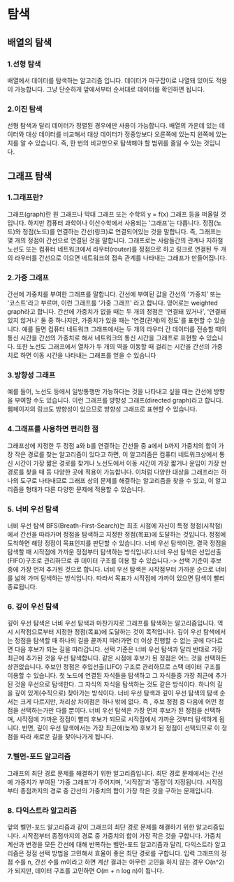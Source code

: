# 탐색
## 배열의 탐색
### 1.선형 탐색
배열에서 데이터를 탐색하는 알고리즘 입니다. 데이터가 마구잡이로 나열돼 있어도 적용이 가능합니다. 그냥 단순하게 앞에서부터
순서대로 데이터를 확인하면 됩니다. 

### 2.이진 탐색
선형 탐색과 달리 데이터가 정렬된 경우에만 사용이 가능합니다. 배열의 가운데 있는 데이터와 대상 데이터를 비교해서 대상 데이터가
정중앙보다 오른쪽에 있는지 왼쪽에 있는지를 알 수 있습니다. 
즉, 한 번의 비교만으로 탐색해야 할 범위를 줄일 수 있는 것입니다.

## 그래프 탐색
### 1.그래프란?
그래프(graph)란 원 그래프나 막대 그래프 또는 수학의 y = f(x) 그래프 등을 떠올릴 것입니다. 하지만 컴퓨터
과학이나 이산수학에서 사용되는 '그래프'는 다릅니다.
정점(노드)와 정점(노드)를 연결하는 간선(링크)로 연결되어있는 것을 말합니다.
즉, 그래프는 몇 개의 정점이 간선으로 연결된 것을 말합니다.
그래프로는 사람들간의 관계나 지하철 노선도 또는 컴퓨터 네트워크에서 라우터(router)를 정점으로 하고 링크로 연결된 두 개의 
라우터를 간선으로 이으면 네트워크의 접속 관계를 나타내는 그래프가 만들어집니다.
### 2.가중 그래프
간선에 가중치를 부여한 그래프를 말합니다. 간선에 부여된 값을 간선의 '가중치' 또는 '코스트'라고 부르며, 이런 그래프를 '가중 그래프'
라고 합니다. 영어로는 weighted graph라고 합니다. 간선에 가중치가 없을 때는 두 개의 정점은 '연결돼 있거나', '연결돼 있지 않거나' 둘
중 하나지만, 가중치가 있을 때는 '연결(관계)의 정도'를 표현할 수 있습니다.
예를 들면 컴퓨터 네트워크 그래프에서는 두 개의 라우터 간 데이터를 전송할 때의 통신 시간을 간선의 가중치로 해서 네트워크의 통신
시간을 그래프로 표현할 수 있습니다. 또한 노선도 그래프에서 열차가 두 개의 역을 이동할 때 걸리는 시간을 간선의 가중치로 하면
이동 시간을 나타내는 그래프를 얻을 수 있습니다 
### 3.방향성 그래프
예를 들어, 노선도 등에서 일방통행만 가능하다는 것을 나타내고 싶을 때는 간선에 방향을 부여할 수도 있습니다. 이런 그래프를 
뱡향성 그래프(directed graph)라고 합니다. 웹페이지의 링크도 방향성이 있으므로 방향성 그래프로 표현할 수 있습니다.
### 4.그래프를 사용하면 편리한 점
그래프상에 지정한 두 정점 a와 b를 연결하는 간선들 중 a에서 b까지 가중치의 합이 가장 작은 경로를 찾는 알고리즘이 있다고 하면,
이 알고리즘은 컴퓨터 네트워크상에서 통신 시간이 가장 짦은 경로를 찾거나 노선도에서 이동 시간이 가장 짧거나 운임이 가장 싼
경로를 찾을 때 등 다양한 곳에 적용이 가능합니다. 이처럼 다양한 대상을 그래프라는 하나의 도구로 나타내므로 그래프 상의 문제를 해결하는 
알고리즘을 찾을 수 있고, 이 알고리즘을 형태가 다른 다양한 문제에 적용할 수 있습니다.

### 5. 너비 우선 탐색
너비 우선 탐색 BFS(Breath-First-Search)는 최초 시점에 자신이 특정 정점(시작점)에서 간선을 따라가며 정점을 탐색하고 지정한 
정점(목표)에 도달하는 것입니다. 정점에 도착하면 해당 정점이 목표인지를 판단할 수 있습니다. 너비 우선 탐색이란, 결국 정점을
탐색할 때 시작점에 가까운 정점부터 탐색하는 방식입니다.너비 우선 탐색은 선입선출(FIFO)구조로 관리하므로 큐 데이터 구조를 이용
할 수 있습니다.-> 선택 기준이 후보 중에 가장 먼저 추가된 것으로 합니다. 너비 우선 탐색은 시작점부터 가까운 순으로 너비를 넓혀 가며
탐색하는 방식입니다. 따라서 목표가 시작점에 가까이 있으면 탐색이 빨리 종료됩니다. 

### 6. 깊이 우선 탐색
깊이 우선 탐색은 너비 우선 탐색과 마찬가지로 그래프를 탐색하는 알고리즘입니다. 역시 시작점으로부터 지정한 정점(목표)에 도달하는
것이 목적입니다. 깊이 우선 탐색에서는 정점을 탐색할 때 하나의 길을 끝까지 따라가면 더 이상 진행할 수 없는 곳에 다다르면
다음 후보가 되는 길을 따라갑니다. 선택 기준은 너비 우선 탐색과 달리 반대로 가장 최근에 추가된 것을 우선 탐색합니다. 같은 시점에
후보가 된 정점은 어느 것을 선택하든 상관없습니다. 후보인 정점은 후입선출(LIFO) 구조로 관리하므로 스택 데이터 구조를 이용할 
수 있습니다. 첫 노드에 연결된 자식들을 탐색하고 그 자식들중 가장 최근에 추가된 것을 우선으로 탐색한다. 그 자식의 자식을 탐색하는
것도 같은 방식이다. 하나의 길을 깊이 있게(수직으로) 찾아가는 방식이다. 너비 우선 탐색과 깊이 우선 탐색의 탐색 순서는 크게
다르지만, 처리상 차이점은 하나 밖에 없다. 즉 , 후보 정점 중 다음에 어떤 정점을 선택하는가만 다를 뿐이다. 
너비 우선 탐색은 가장 먼저 후보가 된 정점을 선택하며, 시작점에 가까운 정점이 빨리 후보가 되므로 시작점에서 가까운 것부터 
탐색하게 됩니다. 반면, 깊이 우선 탐색에서는 가장 최근에(늦게) 후보가 된 정점이 선택되므로 이 정점을 따라 새로운 길을 찾아나가게
됩니다.

### 7.벨먼-포드 알고리즘
그래프의 최단 경로 문제를 해결하기 위한 알고리즘입니다. 최단 경로 문제에서는 간선에 가중치가 부여된 '가중 그래프'가
주어지며, '시작점'과 '종점'이 지정됩니다. 시작점부터 종점까지의 경로 중 간선의 가중치의 합이 가장 작은 것을 구하는 문제입니다.

### 8. 다익스트라 알고리즘
앞의 벨먼-포드 알고리즘과 같이 그래프의 최단 경로 문제를 해결하기 위한 알고리즘입니다. 시작점부터 종점까지의 경로 중 가중치의
합이 가장 작은 것을 구합니다. 가중치 계산과 변경을 모든 간선에 대해 반복하는 벨먼-포드 알고리즘과 달리, 다익스트라 알고리즘은
정점 선택 방법을 고민해서 효율이 좋은 최단 경로를 구합니다. 입력 그래프의 정점 수를 n, 간선 수를 m이라고 하면 계산 결과는 
아무런 고민을 하지 않는 경우 O(n^2)가 되지만, 데이터 구조를 고민하면 O(m + n log n)이 됩니다. 